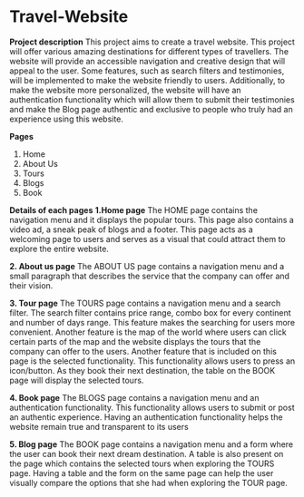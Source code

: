 # Travel-Website
**Project description**
This project aims to create a travel website. This project will offer various amazing destinations for different types of travellers. The website will provide an accessible navigation and creative design that will appeal to the user. Some features, such as search filters and testimonies, will be implemented to make the website friendly to users. Additionally, to make the website more personalized, the website will have an authentication functionality which will allow them to submit their testimonies and make the Blog page authentic and exclusive to people who truly had an experience using this website.

**Pages**
1. Home
2. About Us
3. Tours
4. Blogs
5. Book

**Details of each pages**
**1.Home page**
The HOME page contains the navigation menu and it  displays the popular tours. This page also contains a video ad, a sneak peak of blogs  and a footer. This page acts as a welcoming page to users and serves as a visual that could attract them to explore the entire website.

**2. About us page**
The ABOUT US page contains a navigation menu and a small paragraph that describes the service that the company can offer and their vision.

**3. Tour page**
The TOURS page contains a navigation menu and a search filter. The search filter contains price range, combo box for every continent and number of days range. This feature makes the searching for users more convenient. Another feature is the map of the world where users can click certain parts of the map and the website displays the tours that the company can offer to the users. Another feature that is included on this page is the selected functionality. This functionality allows users to press an icon/button. As they book their next destination, the table on the BOOK page will display the selected tours.

**4. Book page**
The BLOGS page contains a navigation menu and an authentication functionality. This functionality allows users to submit or post an authentic experience. Having an authentication functionality helps the website remain true and transparent to its users

**5. Blog page**
The BOOK page contains a navigation menu and a form where the user can book their next dream destination. A table is also present on the page which contains the selected tours when exploring the TOURS page. Having a table and the form on the same page can help the user visually compare the options that she had when exploring the TOUR page.
